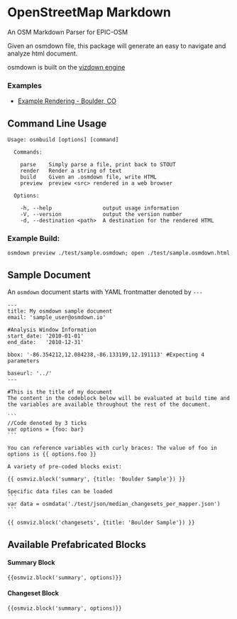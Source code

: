 OpenStreetMap Markdown
======================
An OSM Markdown Parser for EPIC-OSM

Given an osmdown file, this package will generate an easy to navigate and analyze html document.

osmdown is built on the [vizdown engine](http://github.com/doubleshow/vizdown)

### Examples
- [Example Rendering - Boulder, CO](http://osm.townsendjennings.com/example/)

## Command Line Usage
    Usage: osmbuild [options] [command]

      Commands:

        parse    Simply parse a file, print back to STOUT
        render   Render a string of text
        build    Given an .osmdown file, write HTML
        preview  preview <src> rendered in a web browser

      Options:

        -h, --help                output usage information
        -V, --version             output the version number
        -d, --destination <path>  A destination for the rendered HTML

### Example Build:
    osmdown preview ./test/sample.osmdown; open ./test/sample.osmdown.html


## Sample Document
An ```osmdown``` document starts with YAML frontmatter denoted by ```---```

    ---
    title: My osmdown sample document
    email: 'sample_user@osmdown.io'

    #Analysis Window Information
    start_date: '2010-01-01'
    end_date:   '2010-12-31'

    bbox: '-86.354212,12.084238,-86.133199,12.191113' #Expecting 4 parameters

    baseurl: '../'
    ---

    #This is the title of my document
    The content in the codeblock below will be evaluated at build time and the variables are available throughout the rest of the document.

    ```
    //Code denoted by 3 ticks
    var options = {foo: bar}
    ```

    You can reference variables with curly braces: The value of foo in options is {{ options.foo }}

    A variety of pre-coded blocks exist:

    {{ osmviz.block('summary', {title: 'Boulder Sample'}) }}

    Specific data files can be loaded
    ```
    var data = osmdata('./test/json/median_changesets_per_mapper.json')
    ```

    {{ osmviz.block('changesets', {title: 'Boulder Sample'}) }}




## Available Prefabricated Blocks

#### Summary Block
    {{osmviz.block('summary', options)}}


#### Changeset Block
    {{osmviz.block('summary', options)}}
